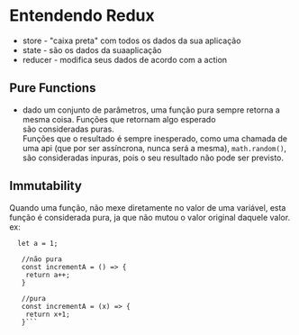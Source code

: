 # Entendendo Redux

- store - "caixa preta" com todos os dados da sua aplicação
- state - são os dados da suaaplicação
- reducer - modifica seus dados de acordo com a action

## Pure Functions
- dado um conjunto de parâmetros, uma função pura sempre retorna a mesma coisa. Funções que retornam algo esperado <br> são consideradas puras. <br>
Funções que o resultado é sempre inesperado, como uma chamada de uma api (que por ser assíncrona, nunca será a mesma), ```math.random()```, são consideradas inpuras, pois o seu resultado não pode ser previsto.

## Immutability
Quando uma função, não mexe diretamente no valor de uma variável, esta função é considerada pura, ja que não mutou o valor original daquele valor.
ex: 
```
  let a = 1;
  
   //não pura
   const incrementA = () => {
    return a++;
   }
   
   //pura
   const incrementA = (x) => {
    return x+1;
   }```
   

